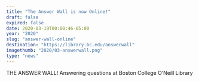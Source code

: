 ```yaml
---
title: "The Answer Wall is now Online!"
draft: false
expired: false
date: 2020-03-19T00:00:46-05:00
year: "2020"
slug: "answer-wall-online"
destination: "https://library.bc.edu/answerwall"
imagethumb: "2020/03-answerwall.png"
type: "news"
---
```


THE ANSWER WALL! Answering questions at Boston College O’Neill Library